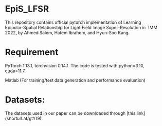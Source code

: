 # EpiS_LFSR
This repository contains official pytorch implementation of Learning Epipolar-Spatial Relationship for Light Field Image Super-Resolution in TMM 2022, by Ahmed Salem, Hatem Ibrahem, and Hyun-Soo Kang.

# Requirement
PyTorch 1.13.1, torchvision 0.14.1. The code is tested with python=3.10, cuda=11.7.

Matlab (For training/test data generation and performance evaluation)

# Datasets:
The datasets used in our paper can be downloaded through [this link] (shorturl.at/gtY19).
